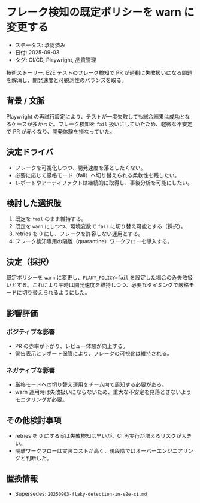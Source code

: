 # フレーク検知の既定ポリシーを warn に変更する

- ステータス: 承認済み
- 日付: 2025-09-03
- タグ: CI/CD, Playwright, 品質管理

技術ストーリー: E2E テストのフレーク検知で PR が過剰に失敗扱いになる問題を解消し、開発速度と可観測性のバランスを取る。

## 背景 / 文脈

Playwright の再試行設定により、テストが一度失敗しても総合結果は成功となるケースが多かった。フレーク検知を `fail` 扱いにしていたため、軽微な不安定で PR が赤くなり、開発体験を損なっていた。

## 決定ドライバ

- フレークを可視化しつつ、開発速度を落としたくない。
- 必要に応じて厳格モード（fail）へ切り替えられる柔軟性を残したい。
- レポートやアーティファクトは継続的に取得し、事後分析を可能にしたい。

## 検討した選択肢

1. 既定を `fail` のまま維持する。
2. 既定を `warn` にしつつ、環境変数で `fail` に切り替え可能とする（採択）。
3. retries を 0 にし、フレークを許容しない運用とする。
4. フレーク検知専用の隔離（quarantine）ワークフローを導入する。

## 決定（採択）

既定ポリシーを `warn` に変更し、`FLAKY_POLICY=fail` を設定した場合のみ失敗扱いとする。これにより平時は開発速度を維持しつつ、必要なタイミングで厳格モードに切り替えられるようにした。

## 影響評価

### ポジティブな影響

- PR の赤率が下がり、レビュー体験が向上する。
- 警告表示とレポート保管により、フレークの可視化は維持される。

### ネガティブな影響

- 厳格モードへの切り替え運用をチーム内で周知する必要がある。
- warn 運用時は失敗扱いにならないため、重大な不安定を見落とさないようモニタリングが必要。

## その他検討事項

- retries を 0 にする案は失敗検知は早いが、CI 再実行が増えるリスクが大きい。
- 隔離ワークフローは実装コストが高く、現段階ではオーバーエンジニアリングと判断した。

## 置換情報

- Supersedes: `20250903-flaky-detection-in-e2e-ci.md`
